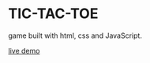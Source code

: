 # TIC-TAC-TOE
 
game built with html, css and JavaScript. 

[live demo](https://aime78.github.io/TIC-TAC-TOE/)